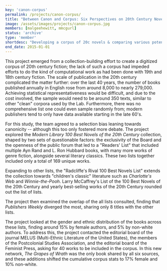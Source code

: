 ```yaml
---
key: 'canon-corpus'
permalink: /projects/canon-corpus/
title: "Between Canon and Corpus: Six Perspectives on 20th Century Novels"
image: /assets/images/projects/canon-corpus.jpg
members: [malgeehewitt, mmcgurl]
status: 'archive'
type: 'member'
shortdesc: "Developing a corpus of 20c novels & comparing various potential lists"
end_date: 2015-01-01
---
```


This project emerged from a collection-building effort to create a digitized corpus of 20th century fiction; the lack of such a corpus had impeded efforts to do the kind of computational work as had been done with 19th and 18th century fiction. The scale of publication in the 20th century complicated the matter further: over the last 40 years, the number of books published annually in English rose from around 8,000 to nearly 279,000. Achieving statistical representativeness would be difficult, and due to the cost involved, the sample would need to be around 350 texts, similar to other "clean" corpora used by the Lab. Furthermore, there was no comprehensive list one could even sample randomly from; modern publishers tend to only have data available starting in the late 60's.

For this study, the team agreed to a selection bias leaning towards canonicity -- although this too only fostered more debate. The project explored the *Modern Library 100 Best Novels of the 20th Century* collection, shaped by two sets of questionable factors: the exclusivity of the Board and the openness of the public forum that led to a "Readers' List" that included multiple Ayn Rand and L. Ron Hubbard books, with many more works of genre fiction, alongside several literary classics. These two lists together included only a total of 169 unique works.

Expanding to other lists, the "Radcliffe's Rival 100 Best Novels List" extends the collection towards "children's classic" literature such as *Charlotte's Web* and *Winnie-the-Pooh*. Larry McCaffrey's List of the 100 Best Novels of the 20th Century and yearly best-selling works of the 20th Century rounded out the list of lists.

The project then examined the overlap of the all lists consulted, finding that *Publishers Weekly* diverged the most, sharing only 8 titles with the other lists.

The project looked at the gender and ethnic distribution of the books across these lists, finding around 15% by female authors, and 5% by non-white authors. To address this, the project contacted the editorial board of the journal MELUS (Multi-Ethnic Literature of the United States), the members of the Postcolonial Studies Association, and the editorial board of the Feminist Press, asking for 40 works to be included in the corpus. In this new network, *The Grapes of Wrath* was the only book shared by all six sources, and these additions shifted the cumulative corpus stats to 17% female and 10% non-white.
